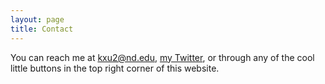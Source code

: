 ```yaml
---
layout: page
title: Contact
---
```


You can reach me at kxu2@nd.edu, [my Twitter](https://twitter.com/xukenny), or through any of the cool little buttons in the top right corner of this website.
